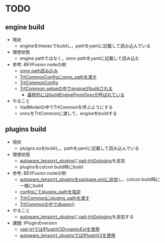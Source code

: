 # TODO

## engine build

- 現状
  - engineをtrtexecでbuildし，pathをyamlに記載して読み込んでいる
- 理想状態
  - engine pathではなく，onnx pathをyamlに記載して読み込む
- 参考: BEVFusion nodeの例
    - [onnx path読み込み](https://github.com/autowarefoundation/autoware_universe/blob/3dc2a8529bc73aacc524e65d7059f05defe5d264/perception/autoware_bevfusion/src/bevfusion_node.cpp#L43)
    - [TrtCommonConfigにonnx_pathを渡す](https://github.com/autowarefoundation/autoware_universe/blob/3dc2a8529bc73aacc524e65d7059f05defe5d264/perception/autoware_bevfusion/src/bevfusion_node.cpp#L143)
    - [TrtCommonConfig](https://github.com/autowarefoundation/autoware_universe/blob/3dc2a8529bc73aacc524e65d7059f05defe5d264/perception/autoware_tensorrt_common/include/autoware/tensorrt_common/utils.hpp#L51)
    - [TrtCommon::setupの中でengineがbuildされる](https://github.com/autowarefoundation/autoware_universe/blob/3dc2a8529bc73aacc524e65d7059f05defe5d264/perception/autoware_tensorrt_common/src/tensorrt_common.cpp#L147)
        - [最終的にはbuildEngineFromOnxxが呼ばれている](https://github.com/autowarefoundation/autoware_universe/blob/3dc2a8529bc73aacc524e65d7059f05defe5d264/perception/autoware_tensorrt_common/src/tensorrt_common.cpp#L114)
- やること
  - VadModelの中でTrtCommonを呼ぶようにする
  - onnxをTrtCommonに渡して，engineをbuildする

## plugins build

- 現状
  - pluigns.soをbuildし，pathをyamlに記載して読み込んでいる
- 理想状態
    - [autoware_tensorrt_plugins](https://github.com/autowarefoundation/autoware_universe/tree/3dc2a8529bc73aacc524e65d7059f05defe5d264/perception/autoware_tensorrt_plugins)に[vad-trtのplugins](https://github.com/NVIDIA/DL4AGX/tree/master/AV-Solutions/vad-trt/plugins)を追加
    - pluginsをcolcon build時にbuild
- 参考: BEVFusion nodeの例
  - [autoware_tensorrt_pluginsをpackage.xmlに追加](https://github.com/autowarefoundation/autoware_universe/blob/3dc2a8529bc73aacc524e65d7059f05defe5d264/perception/autoware_bevfusion/package.xml#L34)し，colcon build時に一緒にbuild
  - [configにてplugins_pathを指定](https://github.com/autowarefoundation/autoware_universe/blob/3dc2a8529bc73aacc524e65d7059f05defe5d264/perception/autoware_bevfusion/config/bevfusion_camera_lidar.param.yaml#L8)
  - [TrtrCommonにplugins_pathを渡す](https://github.com/autowarefoundation/autoware_universe/blob/3dc2a8529bc73aacc524e65d7059f05defe5d264/perception/autoware_bevfusion/lib/bevfusion_trt.cpp#L220)
  - [TrtCommonの中でdlopen()](https://github.com/autowarefoundation/autoware_universe/blob/3dc2a8529bc73aacc524e65d7059f05defe5d264/perception/autoware_tensorrt_common/src/tensorrt_common.cpp#L62)
- やること
  - [autoware_tensorrt_plugins](https://github.com/autowarefoundation/autoware_universe/tree/3dc2a8529bc73aacc524e65d7059f05defe5d264/perception/autoware_tensorrt_plugins)に[vad-trtのplugins](https://github.com/NVIDIA/DL4AGX/tree/master/AV-Solutions/vad-trt/plugins)を追加する
- 課題: IPluginのversion
  - [vad-trtではIPluginV2DynamicExtを使用](https://github.com/NVIDIA/DL4AGX/blob/482b3f53e7b73b431aa1c4c146a74735aaf558ef/AV-Solutions/vad-trt/plugins/multi_scale_deform_attn/ms_deform_attn.cpp#L152C1-L152C20)
  - [autoware_tensorrt_pluginsではIPluginV3を使用](https://github.com/autowarefoundation/autoware_universe/blob/3dc2a8529bc73aacc524e65d7059f05defe5d264/perception/autoware_tensorrt_plugins/src/argsort_plugin.cpp#L169)
